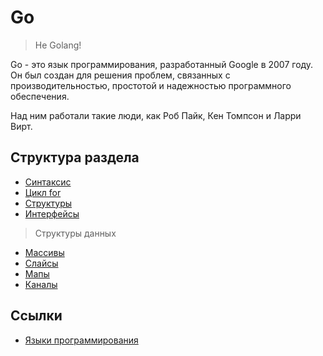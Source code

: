 # Go
> Не Golang!

Go - это язык программирования, разработанный Google в 2007 году.
Он был создан для решения проблем, связанных с производительностью, простотой и надежностью программного обеспечения.

Над ним работали такие люди, как Роб Пайк, Кен Томпсон и Ларри Вирт.

## Структура раздела
- [Синтаксис](./syntax.md)
- [Цикл for](./loop.md)
- [Структуры](./struct.md)
- [Интерфейсы](./interface.md)

> Структуры данных
- [Массивы](./data_struct/array.md)
- [Слайсы](./data_struct/slice.md)
- [Мапы](./data_struct/map.md)
- [Каналы](./data_struct/channel.md)


## Ссылки
- [Языки программирования](../)
